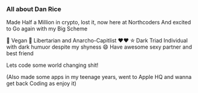 ### All about Dan Rice 

Made Half a Million in crypto, lost it, now here at Northcoders And excited to Go again with my Big Scheme

 🌱 Vegan
🗽 Libertarian and Anarcho-Capitlist ❤️❤️
✮ Dark Triad Individual with dark humuor despite my shyness
😄 Have awesome sexy partner and best friend 

Lets code some world changing shit! 

(Also made some apps in my teenage years, went to Apple HQ and wanna get back Coding as enjoy it)

<!--
**danielrice97/danielrice97** is a ✨ _special_ ✨ repository because its `README.md` (this file) appears on your GitHub profile.

Here are some ideas to get you started:

- 🔭 I’m currently working on ...
- 🌱 I’m currently learning ...
- 👯 I’m looking to collaborate on ...
- 🤔 I’m looking for help with ...
- 💬 Ask me about ...
- 📫 How to reach me: ...
- 😄 Pronouns: ...
- ⚡ Fun fact: ...
-->
